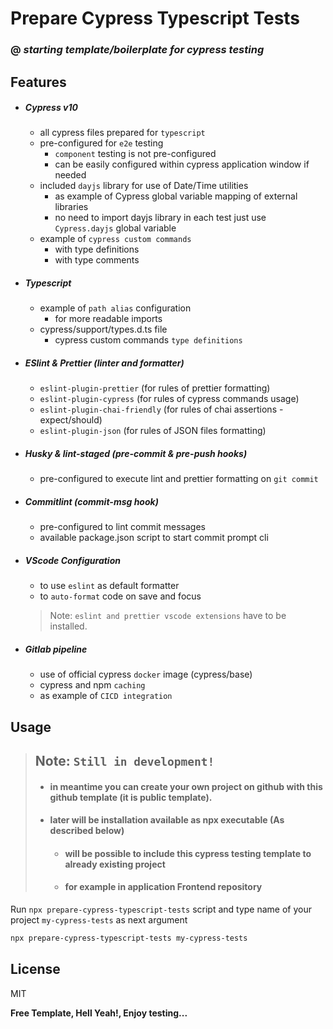 # Prepare Cypress Typescript Tests
### @ _starting template/boilerplate for cypress testing_

## Features

- ##### Cypress v10
    - all cypress files prepared for `typescript`
    - pre-configured for `e2e` testing
        - `component` testing is not pre-configured
        - can be easily configured within cypress application window if needed
    - included `dayjs` library for use of Date/Time utilities
        - as example of Cypress global variable mapping of external libraries
        - no need to import dayjs library in each test just use `Cypress.dayjs` global variable
    - example of `cypress custom commands` 
        - with type definitions
        - with type comments
- ##### Typescript
    - example of `path alias` configuration 
        - for more readable imports
    - cypress/support/types.d.ts file 
        - cypress custom commands `type definitions`
- ##### ESlint & Prettier (linter and formatter)
    - `eslint-plugin-prettier` (for rules of prettier formatting)   
    - `eslint-plugin-cypress` (for rules of cypress commands usage)
    - `eslint-plugin-chai-friendly` (for rules of chai assertions - expect/should)
    - `eslint-plugin-json` (for rules of JSON files formatting)
- ##### Husky & lint-staged (pre-commit & pre-push hooks)
    - pre-configured to execute lint and prettier formatting on `git commit`
- ##### Commitlint (commit-msg hook)
    - pre-configured to lint commit messages
    - available package.json script to start commit prompt cli
- ##### VScode Configuration
    - to use `eslint` as default formatter
    - to `auto-format` code on save and focus
    > Note: `eslint and prettier vscode extensions` have to be installed.
- ##### Gitlab pipeline
    - use of official cypress `docker` image (cypress/base)
    - cypress and npm `caching`
    - as example of `CICD integration`   

## Usage
> ## Note: `Still in development!` 
> - #### in meantime you can create your own project on github with this github template (it is public template).
> - #### later will be installation available as npx executable (As described below) 
>   -  #### will be possible to include this cypress testing template to already existing project
>   -  #### for example in application Frontend repository 

Run `npx prepare-cypress-typescript-tests` script and type name of your project `my-cypress-tests` as next argument
```sh
npx prepare-cypress-typescript-tests my-cypress-tests
```

## License

MIT

**Free Template, Hell Yeah!, Enjoy testing...**
